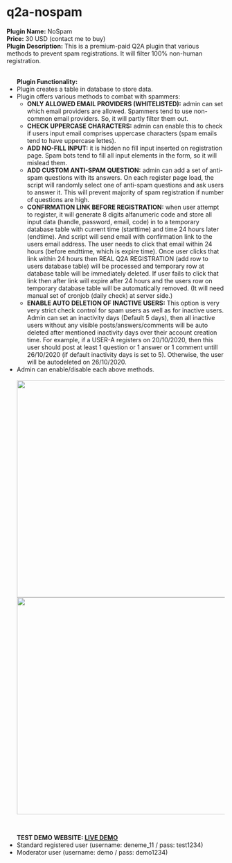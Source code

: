 # q2a-nospam
<b>Plugin Name:</b>  NoSpam <br>
<b>Price:</b> 30 USD (contact me to buy) <br>
<b>Plugin Description:</b> This is a premium-paid Q2A plugin that various methods to prevent spam registrations. It will filter 100% non-human registration.<br>
<br>
<ul class="first">
	<b>Plugin Functionality:</b>
	<li>Plugin creates a table in database to store data.</li>
	<li>Plugin offers various methods to combat with spammers:
		<ul class="second">
			<li><b>ONLY ALLOWED EMAIL PROVIDERS (WHITELISTED):</b> admin can set which email providers are allowed. Spammers tend to use non-common email providers. So, it will partly filter them out.</li>
			<li><b>CHECK UPPERCASE CHARACTERS:</b> admin can enable this to check if users input email comprises uppercase characters (spam emails tend to have uppercase lettes).</li>
			<li><b>ADD NO-FILL INPUT:</b> it is hidden no fill input inserted on registration page. Spam bots tend to fill all input elements in the form, so it will mislead them.</li>
			<li><b>ADD CUSTOM ANTI-SPAM QUESTION:</b> admin can add a set of anti-spam questions with its answers. On each register page load, the script will randomly select one of anti-spam questions and ask users to answer it. This will prevent majority of spam registration if number of questions are high.</li>
			<li><b>CONFIRMATION LINK BEFORE REGISTRATION:</b> when user attempt to register, it will generate 8 digits alfanumeric code and store all input data (handle, password, email, code) in to a temporary database table with current time (starttime) and time 24 hours later (endtime). And script will send email with confirmation link to the users email address. The user needs to click that email within 24 hours (before endttime, which is expire time). Once user clicks that link within 24 hours then REAL Q2A REGISTRATION (add row to users database table) will be processed and temporary row at database table will be immediately deleted. If user fails to click that link then after link will expire after 24 hours and the users row on temporary database table will be automatically removed. (It will need manual set of cronjob (daily check) at server side.)</li>
			<li><b>ENABLE AUTO DELETION OF INACTIVE USERS:</b> This option is very very strict check control for spam users as well as for inactive users. Admin can set an inactivity days (Default 5 days), then all inactive users without any visible posts/answers/comments will be auto deleted after mentioned inactivity days over their account creation time. For example, if a USER-A registers on 20/10/2020, then this user should post at least 1 question or 1 answer or 1 comment untill 26/10/2020 (if default inactivity days is set to 5). Otherwise, the user will be autodeleted on 26/10/2020.
			</li>
		</ul>
	</li>
	<li>Admin can enable/disable each above methods.</li>
	<br/>
	<img src="https://ihlassovbetov.github.io/assets/plugin-ss/nospam/img-1.png" width="500px" height="auto" />
	<img src="https://ihlassovbetov.github.io/assets/plugin-ss/nospam/img-2.png" width="500px" height="auto" />
</ul>
<br/>
<ul class="first">	
	<b>TEST DEMO WEBSITE: <a href="https://www.e-dostluk.com/q2a-demo" target="_blank">LIVE DEMO</a></b>
	<li>Standard registered user (username: deneme_11 / pass: test1234)</li>
	<li>Moderator user (username: demo / pass: demo1234)</li>
</ul>

